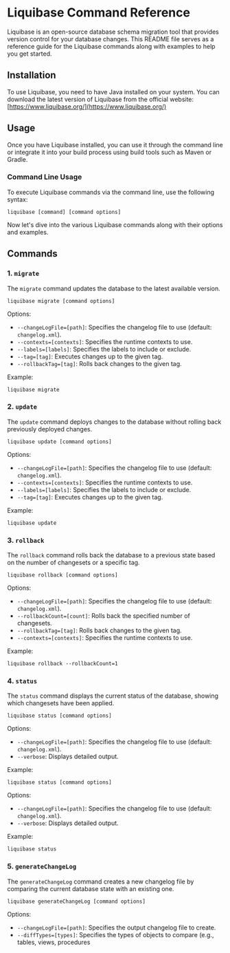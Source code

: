 # Liquibase Command Reference

Liquibase is an open-source database schema migration tool that provides version control for your database changes. This README file serves as a reference guide for the Liquibase commands along with examples to help you get started.

## Installation

To use Liquibase, you need to have Java installed on your system. You can download the latest version of Liquibase from the official website: [https://www.liquibase.org/](https://www.liquibase.org/)

## Usage

Once you have Liquibase installed, you can use it through the command line or integrate it into your build process using build tools such as Maven or Gradle.

### Command Line Usage

To execute Liquibase commands via the command line, use the following syntax:

```
liquibase [command] [command options]
```


Now let's dive into the various Liquibase commands along with their options and examples.

## Commands

### 1. `migrate`

The `migrate` command updates the database to the latest available version.

```
liquibase migrate [command options]

```


Options:

- `--changeLogFile=[path]`: Specifies the changelog file to use (default: `changelog.xml`).
- `--contexts=[contexts]`: Specifies the runtime contexts to use.
- `--labels=[labels]`: Specifies the labels to include or exclude.
- `--tag=[tag]`: Executes changes up to the given tag.
- `--rollbackTag=[tag]`: Rolls back changes to the given tag.

Example:

```
liquibase migrate
```


### 2. `update`

The `update` command deploys changes to the database without rolling back previously deployed changes.

```
liquibase update [command options]
```


Options:

- `--changeLogFile=[path]`: Specifies the changelog file to use (default: `changelog.xml`).
- `--contexts=[contexts]`: Specifies the runtime contexts to use.
- `--labels=[labels]`: Specifies the labels to include or exclude.
- `--tag=[tag]`: Executes changes up to the given tag.

Example:

```
liquibase update
```


### 3. `rollback`

The `rollback` command rolls back the database to a previous state based on the number of changesets or a specific tag.

```
liquibase rollback [command options]
```

Options:

- `--changeLogFile=[path]`: Specifies the changelog file to use (default: `changelog.xml`).
- `--rollbackCount=[count]`: Rolls back the specified number of changesets.
- `--rollbackTag=[tag]`: Rolls back changes to the given tag.
- `--contexts=[contexts]`: Specifies the runtime contexts to use.

Example:

```
liquibase rollback --rollbackCount=1
```

### 4. `status`

The `status` command displays the current status of the database, showing which changesets have been applied.

```
liquibase status [command options]
```

Options:

- `--changeLogFile=[path]`: Specifies the changelog file to use (default: `changelog.xml`).
- `--verbose`: Displays detailed output.

Example:

```
liquibase status [command options]
```

Options:

- `--changeLogFile=[path]`: Specifies the changelog file to use (default: `changelog.xml`).
- `--verbose`: Displays detailed output.

Example:


```
liquibase status
```

### 5. `generateChangeLog`

The `generateChangeLog` command creates a new changelog file by comparing the current database state with an existing one.

```
liquibase generateChangeLog [command options]
```

Options:

- `--changeLogFile=[path]`: Specifies the output changelog file to create.
- `--diffTypes=[types]`: Specifies the types of objects to compare (e.g., tables, views, procedures
